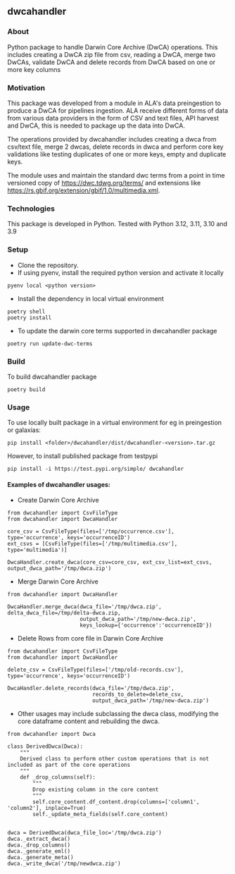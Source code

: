 ## dwcahandler

### About
Python package to handle Darwin Core Archive (DwCA) operations. This includes creating a DwCA zip file from csv, reading a DwCA, merge two DwCAs, validate DwCA and delete records from DwCA based on one or more key columns

### Motivation
This package was developed from a module in ALA's data preingestion to produce a DwCA for pipelines ingestion. 
ALA receive different forms of data from various data providers in the form of CSV and text files, API harvest and DwCA, this is needed to package up the data into DwCA.

The operations provided by dwcahandler includes creating a dwca from csv/text file, merge 2 dwcas, delete records in dwca and perform core key validations like testing duplicates of one or more keys, empty and duplicate keys.  

The module uses and maintain the standard dwc terms from a point in time versioned copy of https://dwc.tdwg.org/terms/ and extensions like https://rs.gbif.org/extension/gbif/1.0/multimedia.xml. 


### Technologies

This package is developed in Python. Tested with Python 3.12, 3.11, 3.10 and 3.9


### Setup

* Clone the repository. 
* If using pyenv, install the required python version and activate it locally
```
pyenv local <python version>
```
* Install the dependency in local virtual environment
```
poetry shell
poetry install
```

* To update the darwin core terms supported in dwcahandler package
```
poetry run update-dwc-terms
```

### Build
To build dwcahandler package
```
poetry build
```


### Usage

To use locally built package in a virtual environment for eg in preingestion or galaxias:
```
pip install <folder>/dwcahandler/dist/dwcahandler-<version>.tar.gz
```

However, to install published package from testpypi
```
pip install -i https://test.pypi.org/simple/ dwcahandler
```

#### Examples of dwcahandler usages:

* Create Darwin Core Archive
```
from dwcahandler import CsvFileType
from dwcahandler import DwcaHandler

core_csv = CsvFileType(files=['/tmp/occurrence.csv'], type='occurrence', keys='occurrenceID')
ext_csvs = [CsvFileType(files=['/tmp/multimedia.csv'], type='multimedia')]

DwcaHandler.create_dwca(core_csv=core_csv, ext_csv_list=ext_csvs, output_dwca_path='/tmp/dwca.zip')
```

* Merge Darwin Core Archive
```
from dwcahandler import DwcaHandler

DwcaHandler.merge_dwca(dwca_file='/tmp/dwca.zip', delta_dwca_file=/tmp/delta-dwca.zip,
                       output_dwca_path='/tmp/new-dwca.zip', 
                       keys_lookup={'occurrence':'occurrenceID'})
```

* Delete Rows from core file in Darwin Core Archive
```
from dwcahandler import CsvFileType
from dwcahandler import DwcaHandler

delete_csv = CsvFileType(files=['/tmp/old-records.csv'], type='occurrence', keys='occurrenceID')

DwcaHandler.delete_records(dwca_file='/tmp/dwca.zip',
                           records_to_delete=delete_csv, 
                           output_dwca_path='/tmp/new-dwca.zip')
```

* Other usages may include subclassing the dwca class, modifying the core dataframe content and rebuilding the dwca.
```
from dwcahandler import Dwca

class DerivedDwca(Dwca):
    """
    Derived class to perform other custom operations that is not included as part of the core operations
    """
    def _drop_columns(self):
        """
        Drop existing column in the core content
        """
        self.core_content.df_content.drop(columns=['column1', 'column2'], inplace=True)
        self._update_meta_fields(self.core_content)


dwca = DerivedDwca(dwca_file_loc='/tmp/dwca.zip')
dwca._extract_dwca()
dwca._drop_columns()
dwca._generate_eml()
dwca._generate_meta()
dwca._write_dwca('/tmp/newdwca.zip')

```

